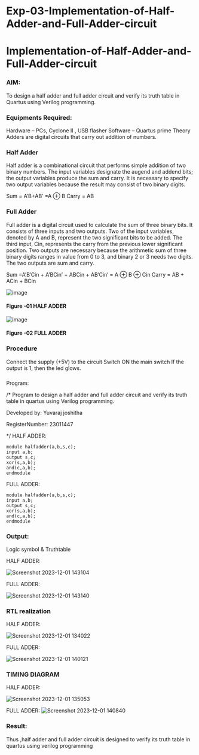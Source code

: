# Exp-03-Implementation-of-Half-Adder-and-Full-Adder-circuit

# Implementation-of-Half-Adder-and-Full-Adder-circuit
### AIM:
To design a half adder and full adder circuit and verify its truth table in Quartus using Verilog programming.

### Equipments Required:
Hardware – PCs, Cyclone II , USB flasher
Software – Quartus prime
Theory
Adders are digital circuits that carry out addition of numbers.

### Half Adder
Half adder is a combinational circuit that performs simple addition of two binary numbers. The input variables designate the augend and addend bits; the output variables produce the sum and carry. It is necessary to specify two output variables because the result may consist of two binary digits.

Sum = A’B+AB’ =A ⊕ B Carry = AB

### Full Adder
Full adder is a digital circuit used to calculate the sum of three binary bits. It consists of three inputs and two outputs. Two of the input variables, denoted by A and B, represent the two significant bits to be added. The third input, Cin, represents the carry from the previous lower significant position. Two outputs are necessary because the arithmetic sum of three binary digits ranges in value from 0 to 3, and binary 2 or 3 needs two digits. The two outputs are sum and carry.

Sum =A’B’Cin + A’BCin’ + ABCin + AB’Cin’ = A ⊕ B ⊕ Cin Carry = AB + ACin + BCin

 ![image](https://user-images.githubusercontent.com/36288975/163552156-a13e5a56-c638-4110-97d9-8896907c8d25.png)

#### Figure -01 HALF ADDER 


![image](https://user-images.githubusercontent.com/36288975/163552057-b3547877-6d07-45b4-b7e0-bcfebfad9e1d.png)

#### Figure -02 FULL ADDER 

### Procedure

Connect the supply (+5V) to the circuit
Switch ON the main switch
If the output is 1, then the led glows.
### 
Program:

/*
Program to design a half adder and full adder circuit and verify its truth table in quartus using Verilog programming.

Developed by: Yuvaraj joshitha

RegisterNumber: 23011447 

*/
HALF ADDER:
```
module halfadder(a,b,s,c);
input a,b;
output s,c;
xor(s,a,b);
and(c,a,b);
endmodule
```
FULL ADDER:
```
module halfadder(a,b,s,c);
input a,b;
output s,c;
xor(s,a,b);
and(c,a,b);
endmodule
```
### Output:
Logic symbol & Truthtable

HALF ADDER:

![Screenshot 2023-12-01 143104](https://github.com/Joshitha-YUVARAJ/Exp-02-Implementation-of-Half-Adder-and-Full-Adder-circuit/assets/145742770/bb046b81-6b63-49db-baff-56b9820e22df)


FULL ADDER:



![Screenshot 2023-12-01 143140](https://github.com/Joshitha-YUVARAJ/Exp-02-Implementation-of-Half-Adder-and-Full-Adder-circuit/assets/145742770/f042cd09-f7ae-4e90-a9a0-14fcfdfc59ce)



### RTL realization

HALF ADDER:

![Screenshot 2023-12-01 134022](https://github.com/Joshitha-YUVARAJ/Exp-02-Implementation-of-Half-Adder-and-Full-Adder-circuit/assets/145742770/d867ddab-0692-438b-82fc-17a772c4548e)

FULL ADDER:

![Screenshot 2023-12-01 140121](https://github.com/Joshitha-YUVARAJ/Exp-02-Implementation-of-Half-Adder-and-Full-Adder-circuit/assets/145742770/1d610f10-db73-4b06-b91f-42d2a265c529)


### TIMING DIAGRAM

HALF ADDER:

![Screenshot 2023-12-01 135053](https://github.com/Joshitha-YUVARAJ/Exp-02-Implementation-of-Half-Adder-and-Full-Adder-circuit/assets/145742770/e6b6171d-c066-4d36-9647-943c8efa9fbe)

FULL ADDER:
![Screenshot 2023-12-01 140840](https://github.com/Joshitha-YUVARAJ/Exp-02-Implementation-of-Half-Adder-and-Full-Adder-circuit/assets/145742770/ea5e0bf9-a1f1-4747-8c53-19ceb730d67b)


### Result:

Thus ,half adder and full adder circuit is designed to verify its truth table in quartus using verilog programming
